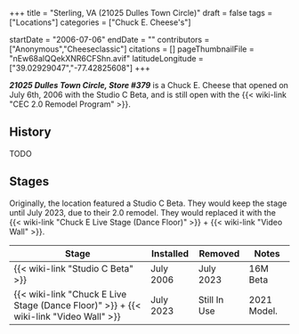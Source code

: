 +++
title = "Sterling, VA (21025 Dulles Town Circle)"
draft = false
tags = ["Locations"]
categories = ["Chuck E. Cheese's"]


startDate = "2006-07-06"
endDate = ""
contributors = ["Anonymous","Cheeseclassic"]
citations = []
pageThumbnailFile = "nEw68alQQekXNR6CFShn.avif"
latitudeLongitude = ["39.02929047","-77.42825608"]
+++

***21025 Dulles Town Circle, Store #379*** is a Chuck E. Cheese that opened on July 6th, 2006 with the Studio C Beta, and is still open with the {{< wiki-link "CEC 2.0 Remodel Program" >}}.

## History

TODO

## Stages

Originally, the location featured a Studio C Beta. They would keep the stage until July 2023, due to their 2.0 remodel. They would replaced it with the {{< wiki-link "Chuck E Live Stage (Dance Floor)" >}} + {{< wiki-link "Video Wall" >}}.

| Stage                                                                                             | Installed | Removed      | Notes       |
|---------------------------------------------------------------------------------------------------|-----------|--------------|-------------|
| {{< wiki-link "Studio C Beta" >}}                                                           | July 2006 | July 2023    | 16M Beta    |
| {{< wiki-link "Chuck E Live Stage (Dance Floor)" >}} + {{< wiki-link "Video Wall" >}} | July 2023 | Still In Use | 2021 Model. |